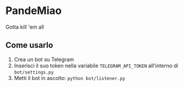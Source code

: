 # PandeMiao
Gotta kill 'em all

## Come usarlo
1. Crea un bot su Telegram
2. Inserisci il suo token nella variabile `TELEGRAM_API_TOKEN` all'interno di `bot/settings.py`
3. Metti il bot in ascolto: `python bot/listener.py`
